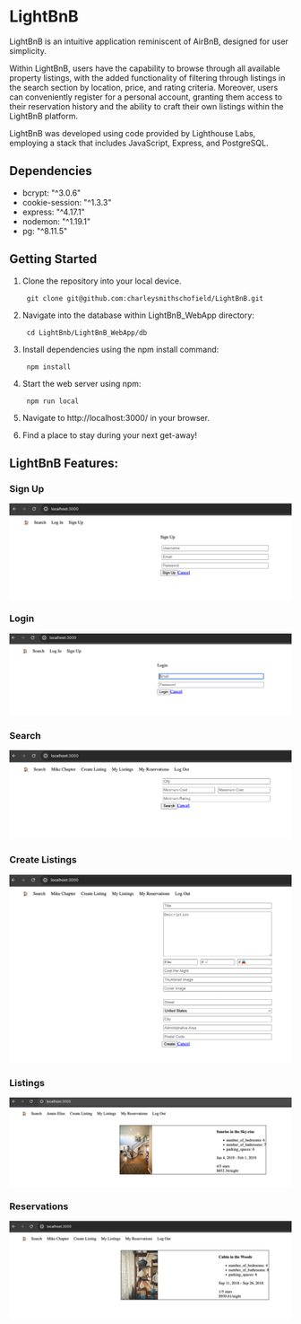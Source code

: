 # LightBnB

LightBnB is an intuitive application reminiscent of AirBnB, designed for user simplicity.

Within LightBnB, users have the capability to browse through all available property listings, with the added functionality of filtering through listings in the search section by location, price, and rating criteria. Moreover, users can conveniently register for a personal account, granting them access to their reservation history and the ability to craft their own listings within the LightBnB platform.

LightBnB was developed using code provided by Lighthouse Labs, employing a stack that includes JavaScript, Express, and PostgreSQL.

## Dependencies
  * bcrypt: "^3.0.6"
  * cookie-session: "^1.3.3"
  * express: "^4.17.1"
  * nodemon: "^1.19.1"
  * pg: "^8.11.5"

## Getting Started

  1. Clone the repository into your local device.

          git clone git@github.com:charleysmithschofield/LightBnB.git


  2. Navigate into the database within LightBnB_WebApp directory:

          cd LightBnb/LightBnB_WebApp/db

  3. Install dependencies using the npm install command:

          npm install

  4. Start the web server using npm:
  
          npm run local
      
  5. Navigate to http://localhost:3000/ in your browser.


  6. Find a place to stay during your next get-away!


## LightBnB Features:

### Sign Up
![Sign Up](<photos/LightBNB - Sign Up.png>)

### Login 
![Login](<photos/LightBNB - Login.png>)

### Search
![Search](<photos/LightBnB - Search.png>)

### Create Listings
![Create Listings](<photos/LightBnB - Create Listing.png>)

### Listings
![Listings](<photos/LightBnB - Listings.png>)

### Reservations
![Reservation](<photos/LightBnB - Reservations.png>)
